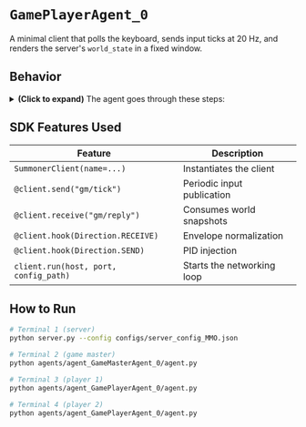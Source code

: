 # `GamePlayerAgent_0`

A minimal client that polls the keyboard, sends input ticks at 20 Hz, and renders the server's `world_state` in a fixed window.

## Behavior

<details>
<summary><b>(Click to expand)</b> The agent goes through these steps:</summary>
<br>

1. Start a background Summoner client thread.
2. `@client.send("gm/tick")` every 50 ms

   * Captures WASD or arrow keys into `keys` and stamps `ts`.
3. `@client.receive("gm/reply")`

   * Updates a shared snapshot with `bounds`, `players`, and `ts`.
4. Pygame UI loop

   * Draws circles for players and a simple HUD with PID and player count.
5. Hooks

   * `@client.hook(Direction.RECEIVE)` normalizes envelopes.
   * `@client.hook(Direction.SEND)` injects `pid` if missing.

</details>

## SDK Features Used

| Feature                               | Description                |
| ------------------------------------- | -------------------------- |
| `SummonerClient(name=...)`            | Instantiates the client    |
| `@client.send("gm/tick")`             | Periodic input publication |
| `@client.receive("gm/reply")`         | Consumes world snapshots   |
| `@client.hook(Direction.RECEIVE)`     | Envelope normalization     |
| `@client.hook(Direction.SEND)`        | PID injection              |
| `client.run(host, port, config_path)` | Starts the networking loop |

## How to Run

```bash
# Terminal 1 (server)
python server.py --config configs/server_config_MMO.json

# Terminal 2 (game master)
python agents/agent_GameMasterAgent_0/agent.py

# Terminal 3 (player 1)
python agents/agent_GamePlayerAgent_0/agent.py

# Terminal 4 (player 2)
python agents/agent_GamePlayerAgent_0/agent.py
```